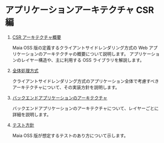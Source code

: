 # アプリケーションアーキテクチャ CSR 編

1. [CSR アーキテクチャ概要](csr-architecture-overview.md)

    Maia OSS 版の定義するクライアントサイドレンダリング方式の Web アプリケーションのアーキテクチャの概要について説明します。
    アプリケーションのレイヤー構造や、主に利用する OSS ライブラリを解説します。

1. [全体処理方式](global-function.md)

    クライアントサイドレンダリング方式のアプリケーション全体で考慮すべきアーキテクチャについて、その実装方針を説明します。

1. [バックエンドアプリケーションのアーキテクチャ](server-side-function/index.md)

    バックエンドアプリケーションのアーキテクチャについて、レイヤーごとに詳細を説明します。

1. [テスト方針](test/index.md)

    Maia OSS 版が想定するテストのあり方について示します。

<!-- 1. フロントエンドアプリケーションのアーキテクチャ -->
